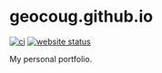 # geocoug.github.io

[![ci](https://github.com/geocoug/geocoug.github.io/actions/workflows/ci.yml/badge.svg)](https://github.com/geocoug/geocoug.github.io/actions/workflows/ci.yml)
[![website status](https://img.shields.io/website.svg?down_color=red&down_message=down&up_color=green&up_message=up&url=http%3A%2F%2Fgeocoug.github.io)](https://geocoug.github.io)

My personal portfolio.
